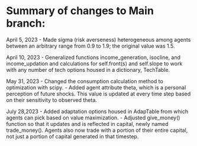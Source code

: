 # Summary of changes to Main branch:

April 5, 2023 - Made sigma (risk averseness) heterogeneous among agents between an arbitrary range from 0.9 to 1.9; the original value was 1.5.

April 10, 2023 - Generalized functions income_generation, isocline, and income_updation and calculations for self.front(s) and self.slope to work with any number of tech options housed in a dictionary, TechTable.

May 31, 2023 - Changed the consumption calculation method to optimization with scipy. 
             - Added agent attribute theta, which is a personal perception of future shocks. This value is updated at every time step based on their sensitivity to observed theta.

July 28,2023 - Added adaptation options housed in AdapTable from which agents can pick based on value maximization.
             - Adjusted give_money() function so that it updates and is reflected in capital, newly named trade_money(). Agents also now trade with a portion of their entire capital, not just a portion of capital generated in that timestep.
             
